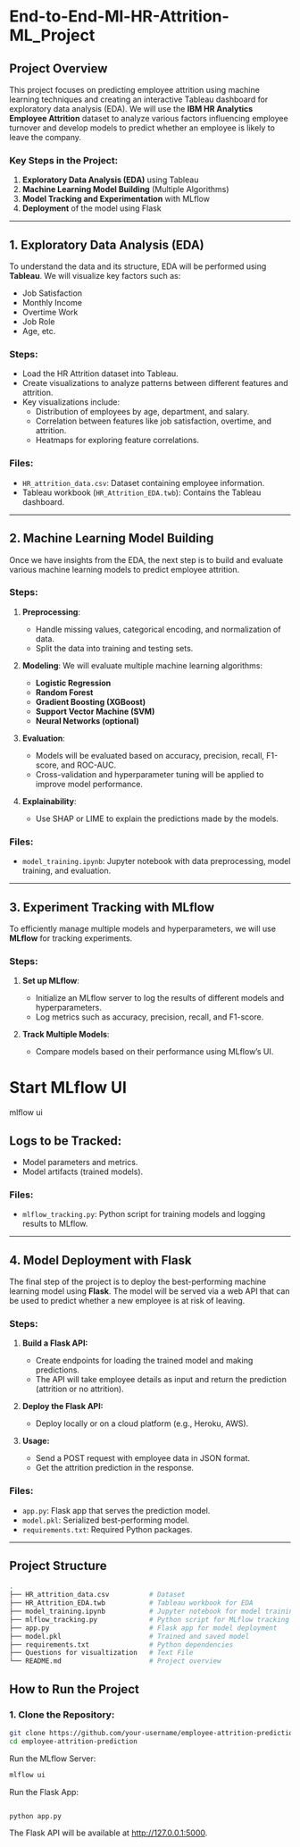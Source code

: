# **End-to-End-Ml-HR-Attrition-ML_Project**

## **Project Overview**

This project focuses on predicting employee attrition using machine learning techniques and creating an interactive Tableau dashboard for exploratory data analysis (EDA). We will use the **IBM HR Analytics Employee Attrition** dataset to analyze various factors influencing employee turnover and develop models to predict whether an employee is likely to leave the company.

### **Key Steps in the Project:**
1. **Exploratory Data Analysis (EDA)** using Tableau
2. **Machine Learning Model Building** (Multiple Algorithms)
3. **Model Tracking and Experimentation** with MLflow
4. **Deployment** of the model using Flask

---

## **1. Exploratory Data Analysis (EDA)**

To understand the data and its structure, EDA will be performed using **Tableau**. We will visualize key factors such as:
- Job Satisfaction
- Monthly Income
- Overtime Work
- Job Role
- Age, etc.

### **Steps:**
- Load the HR Attrition dataset into Tableau.
- Create visualizations to analyze patterns between different features and attrition.
- Key visualizations include:
  - Distribution of employees by age, department, and salary.
  - Correlation between features like job satisfaction, overtime, and attrition.
  - Heatmaps for exploring feature correlations.

### **Files:**
- `HR_attrition_data.csv`: Dataset containing employee information.
- Tableau workbook (`HR_Attrition_EDA.twb`): Contains the Tableau dashboard.

---

## **2. Machine Learning Model Building**

Once we have insights from the EDA, the next step is to build and evaluate various machine learning models to predict employee attrition.

### **Steps:**
1. **Preprocessing**:
   - Handle missing values, categorical encoding, and normalization of data.
   - Split the data into training and testing sets.
   
2. **Modeling**:
   We will evaluate multiple machine learning algorithms:
   - **Logistic Regression**
   - **Random Forest**
   - **Gradient Boosting (XGBoost)**
   - **Support Vector Machine (SVM)**
   - **Neural Networks (optional)**

3. **Evaluation**:
   - Models will be evaluated based on accuracy, precision, recall, F1-score, and ROC-AUC.
   - Cross-validation and hyperparameter tuning will be applied to improve model performance.

4. **Explainability**:
   - Use SHAP or LIME to explain the predictions made by the models.

### **Files:**
- `model_training.ipynb`: Jupyter notebook with data preprocessing, model training, and evaluation.

---

## **3. Experiment Tracking with MLflow**

To efficiently manage multiple models and hyperparameters, we will use **MLflow** for tracking experiments.

### **Steps:**
1. **Set up MLflow**:
   - Initialize an MLflow server to log the results of different models and hyperparameters.
   - Log metrics such as accuracy, precision, recall, and F1-score.

2. **Track Multiple Models**:
   - Compare models based on their performance using MLflow’s UI.

# Start MLflow UI
mlflow ui
## **Logs to be Tracked:**
- Model parameters and metrics.
- Model artifacts (trained models).

### **Files:**
- `mlflow_tracking.py`: Python script for training models and logging results to MLflow.

---

## **4. Model Deployment with Flask**

The final step of the project is to deploy the best-performing machine learning model using **Flask**. The model will be served via a web API that can be used to predict whether a new employee is at risk of leaving.

### **Steps:**

1. **Build a Flask API:**
   - Create endpoints for loading the trained model and making predictions.
   - The API will take employee details as input and return the prediction (attrition or no attrition).

2. **Deploy the Flask API:**
   - Deploy locally or on a cloud platform (e.g., Heroku, AWS).

3. **Usage:**
   - Send a POST request with employee data in JSON format.
   - Get the attrition prediction in the response.

### **Files:**
- `app.py`: Flask app that serves the prediction model.
- `model.pkl`: Serialized best-performing model.
- `requirements.txt`: Required Python packages.

---

## **Project Structure**
``` bash
.
├── HR_attrition_data.csv          # Dataset
├── HR_Attrition_EDA.twb           # Tableau workbook for EDA
├── model_training.ipynb           # Jupyter notebook for model training
├── mlflow_tracking.py             # Python script for MLflow tracking
├── app.py                         # Flask app for model deployment
├── model.pkl                      # Trained and saved model
├── requirements.txt               # Python dependencies
├── Questions for visualtization   # Text File            
└── README.md                      # Project overview

```
## **How to Run the Project**

### **1. Clone the Repository:**
```bash
git clone https://github.com/your-username/employee-attrition-prediction.git
cd employee-attrition-prediction
```
Run the MLflow Server:
```bash
mlflow ui
```

Run the Flask App:
``` bash

python app.py
```
The Flask API will be available at http://127.0.0.1:5000.
